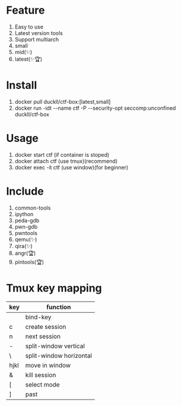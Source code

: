# Feature

1. Easy to use
1. Latest version tools
1. Support multiarch
1. small
1. mid(✨)
1. latest(✨🏆)

# Install

1. docker pull duckll/ctf-box:[latest,small]
1. docker run -idt --name ctf -P --security-opt seccomp:unconfined duckll/ctf-box

# Usage
1. docker start ctf (if container is stoped)
1. docker attach ctf (use tmux)(recommend)
1. docker exec -it ctf (use window)(for beginner)

# Include

1. common-tools
1. ipython
1. peda-gdb
1. pwn-gdb
1. pwntools
1. qemu(✨)
1. qira(✨)
1. angr(🏆)
1. pintools(🏆)

# Tmux key mapping

|  key  |        function         |
|  ---  |           ---           |
| <C-u> |        bind-key         |
|   c   |     create session      |
|   n   |      next session       |
|   -   |  split-window vertical  |
|   \   | split-window horizontal |
| hjkl  |     move in window      |
|   &   |      kill session       |
|   [   |       select mode       |
|   ]   |          past           |
